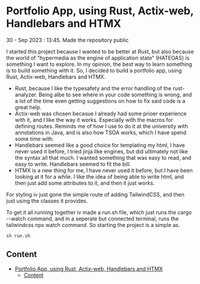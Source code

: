 # Portfolio App, using Rust, Actix-web, Handlebars and HTMX

30 - Sep 2023 : 13:45. Made the repository public

I started this project because I wanted to be better at Rust, but also because the world of "hypermedia as the engine of application state" (HATEOAS) is something I want to explore. In my opinion, the best way to learn something is to build something with it. So, I decided to build a portfolio app, using Rust, Actix-web, Handlebars and HTMX.

- Rust, because I like the typesafety and the error handling of the rust-analyzer. Being albe to see where in your code something is wrong, and a lot of the time even getting suggestions on how to fix said code is a great help.
- Actix-web was chosen becasue I already had some prioer experience with it, and I like the way it works. Especially with the macros for defining routes. Reminds me of how I use to do it at the university with annotations in Java, and is also how TSOA works, which I have spend some time with.
- Handlebars seemed like a good choice for templating my html, I have never used it before, I tried jinja like engines, but did ultimately not like the syntax all that much. I wanted something that was easy to read, and easy to write. Handlebars seemed to fit the bill.
- HTMX is a new thing for me, I have never used it before, but I have been looking at it for a while. I like the idea of being able to write html, and then just add some attributes to it, and then it just works.

For styling iv just gone the simple route of adding TailwindCSS, and then just using the classes it provides.

To get it all running together iv made a run.sh file, which just runs the cargo --watch command, and in a seperate but connected terminal, runs the tailwindcss npx watch command. So starting the project is a simple as.

```bash
sh run.sh
```

## Content

- [Portfolio App, using Rust, Actix-web, Handlebars and HTMX](#portfolio-app-using-rust-actix-web-handlebars-and-htmx)
  - [Content](#content)

